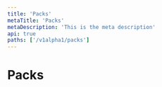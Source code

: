```yaml
---
title: 'Packs'
metaTitle: 'Packs'
metaDescription: 'This is the meta description'
api: true
paths: ['/v1alpha1/packs']
---
```


# Packs
